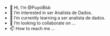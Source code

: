 - 👋 Hi, I’m @PuyolBsb
- 👀 I’m interested in  ser Analista de Dados.
- 🌱 I’m currently learning  a ser analista de dados.
- 💞️ I’m looking to collaborate on ...
- 📫 How to reach me ...

<!---
PuyolBsb/PuyolBsb is a ✨ special ✨ repository because its `README.md` (this file) appears on your GitHub profile.
You can click the Preview link to take a look at your changes.
--->
